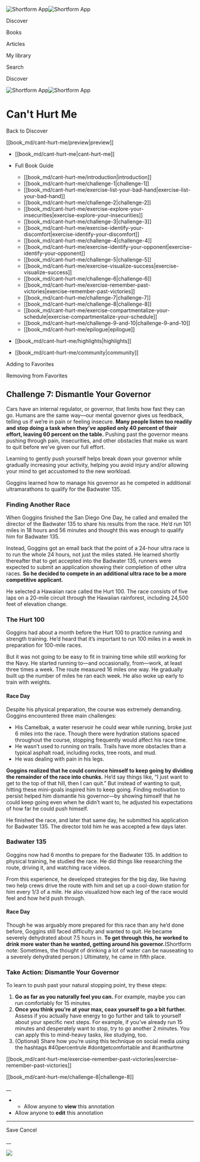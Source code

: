 ![Shortform App](/img/logo.36a2399e.svg)![Shortform App](/img/logo-dark.70c1b072.svg)

Discover

Books

Articles

My library

Search

Discover

![Shortform App](/img/logo.36a2399e.svg)![Shortform App](/img/logo-dark.70c1b072.svg)

# Can't Hurt Me

Back to Discover

[[book_md/cant-hurt-me/preview|preview]]

  * [[book_md/cant-hurt-me|cant-hurt-me]]
  * Full Book Guide

    * [[book_md/cant-hurt-me/introduction|introduction]]
    * [[book_md/cant-hurt-me/challenge-1|challenge-1]]
    * [[book_md/cant-hurt-me/exercise-list-your-bad-hand|exercise-list-your-bad-hand]]
    * [[book_md/cant-hurt-me/challenge-2|challenge-2]]
    * [[book_md/cant-hurt-me/exercise-explore-your-insecurities|exercise-explore-your-insecurities]]
    * [[book_md/cant-hurt-me/challenge-3|challenge-3]]
    * [[book_md/cant-hurt-me/exercise-identify-your-discomfort|exercise-identify-your-discomfort]]
    * [[book_md/cant-hurt-me/challenge-4|challenge-4]]
    * [[book_md/cant-hurt-me/exercise-identify-your-opponent|exercise-identify-your-opponent]]
    * [[book_md/cant-hurt-me/challenge-5|challenge-5]]
    * [[book_md/cant-hurt-me/exercise-visualize-success|exercise-visualize-success]]
    * [[book_md/cant-hurt-me/challenge-6|challenge-6]]
    * [[book_md/cant-hurt-me/exercise-remember-past-victories|exercise-remember-past-victories]]
    * [[book_md/cant-hurt-me/challenge-7|challenge-7]]
    * [[book_md/cant-hurt-me/challenge-8|challenge-8]]
    * [[book_md/cant-hurt-me/exercise-compartmentalize-your-schedule|exercise-compartmentalize-your-schedule]]
    * [[book_md/cant-hurt-me/challenge-9-and-10|challenge-9-and-10]]
    * [[book_md/cant-hurt-me/epilogue|epilogue]]
  * [[book_md/cant-hurt-me/highlights|highlights]]
  * [[book_md/cant-hurt-me/community|community]]



Adding to Favorites 

Removing from Favorites 

## Challenge 7: Dismantle Your Governor

Cars have an internal regulator, or governor, that limits how fast they can go. Humans are the same way—our mental governor gives us feedback, telling us if we’re in pain or feeling insecure. **Many people listen too readily and stop doing a task when they’ve applied only 40 percent of their effort, leaving 60 percent on the table.** Pushing past the governor means pushing through pain, insecurities, and other obstacles that make us want to quit before we’ve given our full effort.

Learning to gently push yourself helps break down your governor while gradually increasing your activity, helping you avoid injury and/or allowing your mind to get accustomed to the new workload.

Goggins learned how to manage his governor as he competed in additional ultramarathons to qualify for the Badwater 135.

### Finding Another Race

When Goggins finished the San Diego One Day, he called and emailed the director of the Badwater 135 to share his results from the race. He’d run 101 miles in 18 hours and 56 minutes and thought this was enough to qualify him for Badwater 135.

Instead, Goggins got an email back that the point of a 24-hour ultra race is to run the whole 24 hours, not just the miles stated. He learned shortly thereafter that to get accepted into the Badwater 135, runners were expected to submit an application showing their completion of other ultra races. **So he decided to compete in an additional ultra race to be a more competitive applicant.**

He selected a Hawaiian race called the Hurt 100. The race consists of five laps on a 20-mile circuit through the Hawaiian rainforest, including 24,500 feet of elevation change.

### The Hurt 100

Goggins had about a month before the Hurt 100 to practice running and strength training. He’d heard that it’s important to run 100 miles in a week in preparation for 100-mile races.

But it was not going to be easy to fit in training time while still working for the Navy. He started running to—and occasionally, from—work, at least three times a week. The route measured 16 miles one way. He gradually built up the number of miles he ran each week. He also woke up early to train with weights.

#### Race Day

Despite his physical preparation, the course was extremely demanding. Goggins encountered three main challenges:

  * His Camelbak, a water reservoir he could wear while running, broke just 6 miles into the race. Though there were hydration stations spaced throughout the course, stopping frequently would affect his race time.
  * He wasn’t used to running on trails. Trails have more obstacles than a typical asphalt road, including rocks, tree roots, and mud.
  * He was dealing with pain in his legs.



**Goggins realized that he could convince himself to keep going by dividing the remainder of the race into chunks.** He’d say things like, “I just want to get to the top of that hill, then I can quit.” But instead of wanting to quit, hitting these mini-goals inspired him to keep going. Finding motivation to persist helped him dismantle his governor—by showing himself that he could keep going even when he didn’t want to, he adjusted his expectations of how far he could push himself.

He finished the race, and later that same day, he submitted his application for Badwater 135. The director told him he was accepted a few days later.

### Badwater 135

Goggins now had 6 months to prepare for the Badwater 135. In addition to physical training, he studied the race. He did things like researching the route, driving it, and watching race videos.

From this experience, he developed strategies for the big day, like having two help crews drive the route with him and set up a cool-down station for him every 1/3 of a mile. He also visualized how each leg of the race would feel and how he’d push through.

#### Race Day

Though he was arguably more prepared for this race than any he’d done before, Goggins still faced difficulty and wanted to quit. He became severely dehydrated about 7.5 hours in. **To get through this, he worked to drink more water than he wanted, getting around his governor.**(Shortform note: Sometimes, the thought of drinking a lot of water can be nauseating to a severely dehydrated person.) Ultimately, he came in fifth place.

### Take Action: Dismantle Your Governor

To learn to push past your natural stopping point, try these steps:

  1. **Go as far as you naturally feel you can.** For example, maybe you can run comfortably for 15 minutes.
  2. **Once you think you’re at your max, coax yourself to go a bit further.** Assess if you actually have energy to go further and talk to yourself about your specific next steps. For example, if you’ve already run 15 minutes and desperately want to stop, try to go another 2 minutes. You can apply this to mind-heavy tasks, like studying, too.
  3. (Optional) Share how you’re using this technique on social media using the hashtags #40percentrule #dontgetcomfortable and #canthurtme



[[book_md/cant-hurt-me/exercise-remember-past-victories|exercise-remember-past-victories]]

[[book_md/cant-hurt-me/challenge-8|challenge-8]]

__

  *   * Allow anyone to **view** this annotation
  * Allow anyone to **edit** this annotation



* * *

Save Cancel

__




![](https://bat.bing.com/action/0?ti=56018282&Ver=2&mid=c8304b8e-a39a-49b2-8ec1-32489c05eac3&sid=49fff5b0636c11eeb9c611038afc8668&vid=4a005010636c11ee80c703d4c4a7acd5&vids=0&msclkid=N&pi=0&lg=en-US&sw=800&sh=600&sc=24&nwd=1&tl=Shortform%20%7C%20Can't%20Hurt%20Me&p=https%3A%2F%2Fwww.shortform.com%2Fapp%2Fbook%2Fcant-hurt-me%2Fchallenge-7&r=&lt=463&evt=pageLoad&sv=1&rn=737375)
